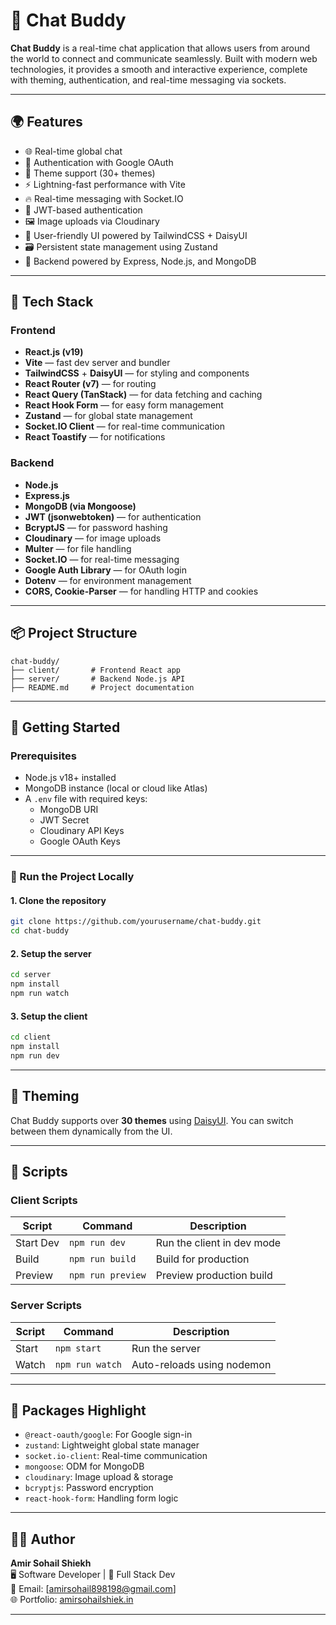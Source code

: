 # 📱 Chat Buddy

**Chat Buddy** is a real-time chat application that allows users from around the world to connect and communicate seamlessly. Built with modern web technologies, it provides a smooth and interactive experience, complete with theming, authentication, and real-time messaging via sockets.

---

## 🌍 Features

- 🌐 Real-time global chat
- 🧠 Authentication with Google OAuth
- 🎨 Theme support (30+ themes)
- ⚡ Lightning-fast performance with Vite
- 🔥 Real-time messaging with Socket.IO
- 🔐 JWT-based authentication
- 🖼️ Image uploads via Cloudinary
- 💬 User-friendly UI powered by TailwindCSS + DaisyUI
- 🗃️ Persistent state management using Zustand
- 📡 Backend powered by Express, Node.js, and MongoDB

---

## 🧱 Tech Stack

### Frontend

- **React.js (v19)**
- **Vite** — fast dev server and bundler
- **TailwindCSS** + **DaisyUI** — for styling and components
- **React Router (v7)** — for routing
- **React Query (TanStack)** — for data fetching and caching
- **React Hook Form** — for easy form management
- **Zustand** — for global state management
- **Socket.IO Client** — for real-time communication
- **React Toastify** — for notifications

### Backend

- **Node.js**
- **Express.js**
- **MongoDB (via Mongoose)**
- **JWT (jsonwebtoken)** — for authentication
- **BcryptJS** — for password hashing
- **Cloudinary** — for image uploads
- **Multer** — for file handling
- **Socket.IO** — for real-time messaging
- **Google Auth Library** — for OAuth login
- **Dotenv** — for environment management
- **CORS, Cookie-Parser** — for handling HTTP and cookies

---

## 📦 Project Structure

```
chat-buddy/
├── client/       # Frontend React app
├── server/       # Backend Node.js API
├── README.md     # Project documentation
```

---

## 🚀 Getting Started

### Prerequisites

- Node.js v18+ installed
- MongoDB instance (local or cloud like Atlas)
- A `.env` file with required keys:
  - MongoDB URI
  - JWT Secret
  - Cloudinary API Keys
  - Google OAuth Keys

---

### 🔧 Run the Project Locally

#### 1. Clone the repository

```bash
git clone https://github.com/yourusername/chat-buddy.git
cd chat-buddy
```

#### 2. Setup the server

```bash
cd server
npm install
npm run watch
```

#### 3. Setup the client

```bash
cd client
npm install
npm run dev
```

---

## 🎨 Theming

Chat Buddy supports over **30 themes** using [DaisyUI](https://daisyui.com/themes/). You can switch between them dynamically from the UI.

---

## 🧪 Scripts

### Client Scripts

| Script    | Command           | Description                |
| --------- | ----------------- | -------------------------- |
| Start Dev | `npm run dev`     | Run the client in dev mode |
| Build     | `npm run build`   | Build for production       |
| Preview   | `npm run preview` | Preview production build   |

### Server Scripts

| Script | Command         | Description                |
| ------ | --------------- | -------------------------- |
| Start  | `npm start`     | Run the server             |
| Watch  | `npm run watch` | Auto-reloads using nodemon |

---

## 🧠 Packages Highlight

- `@react-oauth/google`: For Google sign-in
- `zustand`: Lightweight global state manager
- `socket.io-client`: Real-time communication
- `mongoose`: ODM for MongoDB
- `cloudinary`: Image upload & storage
- `bcryptjs`: Password encryption
- `react-hook-form`: Handling form logic

---

## 👨‍💻 Author

**Amir Sohail Shiekh**  
🖥️ Software Developer | 💬 Full Stack Dev  
📧 Email: [amirsohail898198@gmail.com]  
🌐 Portfolio: [amirsohailshiek.in](https://amirsohailshiek.in)

---
